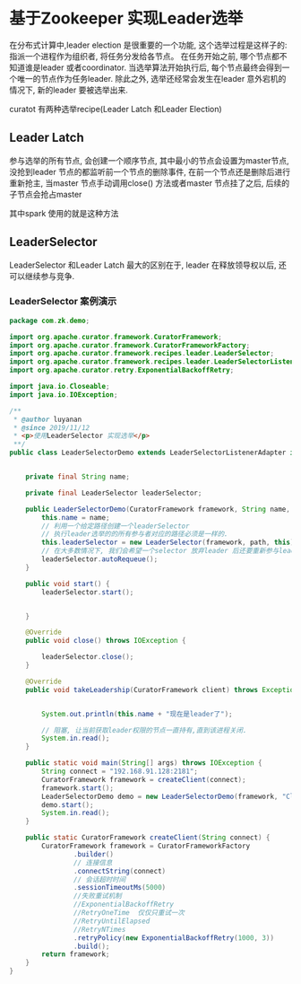# 基于Zookeeper 实现Leader选举

在分布式计算中,leader election 是很重要的一个功能, 这个选举过程是这样子的: 指派一个进程作为组织者, 将任务分发给各节点。 在任务开始之前, 哪个节点都不知道谁是leader 或者coordinator. 当选举算法开始执行后, 每个节点最终会得到一个唯一的节点作为任务leader. 除此之外, 选举还经常会发生在leader 意外宕机的情况下, 新的leader 要被选举出来. 

curatot 有两种选举recipe(Leader Latch 和Leader Election)

## Leader Latch

参与选举的所有节点, 会创建一个顺序节点, 其中最小的节点会设置为master节点, 没抢到leader 节点的都监听前一个节点的删除事件, 在前一个节点还是删除后进行重新抢主, 当master 节点手动调用close() 方法或者master  节点挂了之后, 后续的子节点会抢占master

其中spark 使用的就是这种方法 

## LeaderSelector

LeaderSelector 和Leader Latch 最大的区别在于, leader 在释放领导权以后, 还可以继续参与竞争. 

### LeaderSelector 案例演示

```java
package com.zk.demo;

import org.apache.curator.framework.CuratorFramework;
import org.apache.curator.framework.CuratorFrameworkFactory;
import org.apache.curator.framework.recipes.leader.LeaderSelector;
import org.apache.curator.framework.recipes.leader.LeaderSelectorListenerAdapter;
import org.apache.curator.retry.ExponentialBackoffRetry;

import java.io.Closeable;
import java.io.IOException;

/**
 * @author luyanan
 * @since 2019/11/12
 * <p>使用LeaderSelector 实现选举</p>
 **/
public class LeaderSelectorDemo extends LeaderSelectorListenerAdapter implements Closeable {


    private final String name;

    private final LeaderSelector leaderSelector;

    public LeaderSelectorDemo(CuratorFramework framework, String name, String path) {
        this.name = name;
        // 利用一个给定路径创建一个leaderSelector
        // 执行leader选举的的所有参与者对应的路径必须是一样的.
        this.leaderSelector = new LeaderSelector(framework, path, this);
        // 在大多数情况下, 我们会希望一个selector 放弃leader 后还要重新参与leader 选举
        leaderSelector.autoRequeue();
    }

    public void start() {
        leaderSelector.start();


    }

    @Override
    public void close() throws IOException {

        leaderSelector.close();
    }

    @Override
    public void takeLeadership(CuratorFramework client) throws Exception {


        System.out.println(this.name + "现在是leader了");

        // 阻塞, 让当前获取leader权限的节点一直持有,直到该进程关闭.
        System.in.read();
    }

    public static void main(String[] args) throws IOException {
        String connect = "192.168.91.128:2181";
        CuratorFramework framework = createClient(connect);
        framework.start();
        LeaderSelectorDemo demo = new LeaderSelectorDemo(framework, "ClientA", "/leader");
        demo.start();
        System.in.read();
    }

    public static CuratorFramework createClient(String connect) {
        CuratorFramework framework = CuratorFrameworkFactory
                .builder()
                // 连接信息
                .connectString(connect)
                // 会话超时时间
                .sessionTimeoutMs(5000)
                //失败重试机制
                //ExponentialBackoffRetry
                //RetryOneTime  仅仅只重试一次
                //RetryUntilElapsed
                //RetryNTimes
                .retryPolicy(new ExponentialBackoffRetry(1000, 3))
                .build();
        return framework;
    }
}

```

